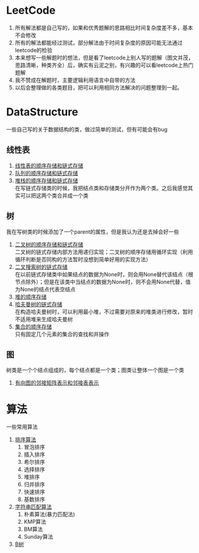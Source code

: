 # LeetCode
1. 所有解法都是自己写的，如果和优秀题解的思路相比时间复杂度差不多，基本不会修改
2. 所有的解法都能经过测试，部分解法由于时间复杂度的原因可能无法通过leetcode的检验
3. 本来想写一些解题时的想法，但是看了leetcode上别人写的题解（图文并茂，思路清晰，种类齐全）后，确实有云泥之别，有兴趣的可以看leetcode上热门题解
4. 我不赞成在解题时，主要逻辑利用语言中自带的方法
5. 以后会整理做的各类题目，把可以利用相同方法解决的问题整理到一起。
# DataStructure
一些自己写的关于数据结构的类，做过简单的测试，但有可能会有bug
## 线性表
1. [线性表的顺序存储和链式存储](DataStructure/LinearList.py)
2. [队列的顺序存储和链式存储](DataStructure/QueueClass.py)
3. [堆栈的顺序存储和链式存储](DataStructure/StackClass.py)  
在写链式存储类的时候，我把结点类和存储类分开作为两个类。之后我感觉其实可以把这两个类合并成一个类

## 树
我在写树类的时候添加了一个parent的属性，但是我认为还是去掉会好一些
1. [二叉树的顺序存储和链式存储](DataStructure/TreeClass.py)  
二叉树的链式存储内部方法用递归实现；二叉树的顺序存储用循环实现（利用循环判断是否同构的方法暂时没想到简单好用的实现方法）
2. [二叉搜索树的链式存储](DataStructure/BinarySearchTreeClass.py)  
在以前链式存储类中如果结点的数据为None时，则会用None替代该结点（根节点除外）；但是在该类中当结点的数据为None时，则不会用None代替，值为None的结点代表空结点  
3. [堆的顺序存储](DataStructure/HeapClass.py)
4. [哈夫曼树的链式存储](DataStructure/HuffmanTreeClass.py)  
在构造哈夫曼树时，可以利用最小堆，不过需要对原来的堆类进行修改，暂时不适用堆来生成哈夫曼树
5. [集合的顺序存储](DataStructure/SetClass.py)  
只有固定几个元素的集合的查找和并操作

## 图
树类是一个个结点组成的，每个结点都是一个类；图类让整体一个图是一个类
1. [有向图的邻接矩阵表示和邻接表表示](DataStructure/GraphClass.py)

# 算法
一些常用算法
1. [排序算法](Algorithms/SortAlgorithms.py)
    1. 冒泡排序
    2. 插入排序 
    3. 希尔排序
    4. 选择排序
    5. 堆排序
    6. 归并排序
    7. 快速排序
    8. 基数排序  
2. [字符串匹配算法](Algorithms/StringMatch.py)
    1. 朴素算法(暴力匹配法)
    2. KMP算法
    3. BM算法
    4. Sunday算法
3. [B树](Algorithms/BTree.py)
